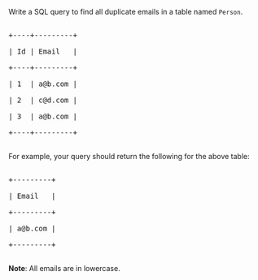Write a SQL query to find all duplicate emails in a table named `` Person ``.

<pre>
+----+---------+
| Id | Email   |
+----+---------+
| 1  | a@b.com |
| 2  | c@d.com |
| 3  | a@b.com |
+----+---------+
</pre>

For example, your query should return the following for the above table:

<pre>
+---------+
| Email   |
+---------+
| a@b.com |
+---------+
</pre>

__Note__: All emails are in lowercase.